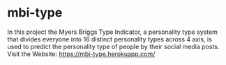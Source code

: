 # mbi-type
In this project the Myers Briggs Type Indicator, a personality type system that divides everyone into 16 distinct personality types across 4 axis, is used to predict the personality type of people by their social media posts.
Visit the Website: https://mbi-type.herokuapp.com/

